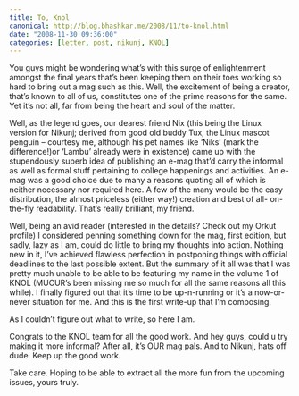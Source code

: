 ```yaml
---
title: To, Knol
canonical: http://blog.bhashkar.me/2008/11/to-knol.html
date: "2008-11-30 09:36:00"
categories: [letter, post, nikunj, KNOL]
---
```

You guys might be wondering what’s with this surge of enlightenment amongst the final years that’s been keeping them on their toes working so hard to bring out a mag such as this. Well, the excitement of being a creator, that’s known to all of us, constitutes one of the prime reasons for the same. Yet it’s not all, far from being the heart and soul of the matter.<span class="more"></span>

Well, as the legend goes, our dearest friend Nix (this being the Linux version for Nikunj; derived from good old buddy Tux, the Linux mascot penguin – courtesy me, although his pet names like ‘Niks’ (mark the difference!)or ‘Lambu’ already were in existence) came up with the stupendously superb idea of publishing an e-mag that’d carry the informal as well as formal stuff pertaining to college happenings and activities. An e-mag was a good choice due to many a reasons quoting all of which is neither necessary nor required here. A few of the many would be the easy distribution, the almost priceless (either way!) creation and best of all- on-the-fly readability. That’s really brilliant, my friend.

Well, being an avid reader (interested in the details? Check out my Orkut profile) I considered penning something down for the mag, first edition, but sadly, lazy as I am, could do little to bring my thoughts into action. Nothing new in it, I’ve achieved flawless perfection in postponing things with official deadlines to the last possible extent. But the summary of it all was that I was pretty much unable to be able to be featuring my name in the volume 1 of KNOL (MUCUR’s been missing me so much for all the same reasons all this while). I finally figured out that it’s time to be up-n-running or it’s a now-or-never situation for me. And this is the first write-up that I’m composing.

As I couldn’t figure out what to write, so here I am.

Congrats to the KNOL team for all the good work. And hey guys, could u try making it more informal? After all, it’s OUR mag pals. And to Nikunj, hats off dude. Keep up the good work.

Take care. Hoping to be able to extract all the more fun from the upcoming issues, yours truly.